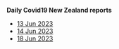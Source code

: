 **Daily Covid19 New Zealand reports**

* [13 Jun 2023](20230613.md)
* [14 Jun 2023](20230614.md)
* [18 Jun 2023](20230618.md)

